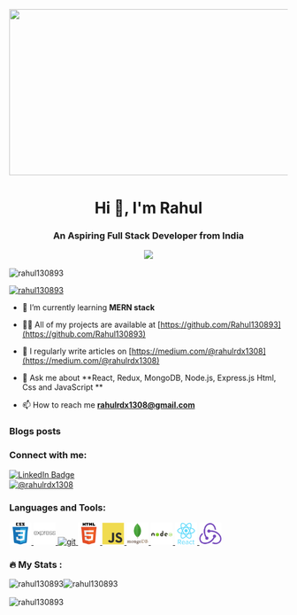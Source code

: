 


<img src="https://encrypted-tbn0.gstatic.com/images?q=tbn:ANd9GcRamRT1hebfboKsKZOTmGAef_oEsWg4Wcj6ww&usqp=CAU" height="300" width="1000" >


<h1 align="center">Hi 👋, I'm Rahul</h1>
<h3 align="center">An Aspiring Full Stack Developer from India</h3>
<div id="header" align="center">
  <img src="https://media.giphy.com/media/M9gbBd9nbDrOTu1Mqx/giphy.gif" width="100"/>
</div>

<p align="left">
  <img src="https://komarev.com/ghpvc/?username=rahul130893&label=Profile%20views&color=0e75b6&style=flat" alt="rahul130893" /> 


</p>


<p align="left"> <a href="https://github.com/ryo-ma/github-profile-trophy"><img src="https://github-profile-trophy.vercel.app/?username=rahul130893" alt="rahul130893" /></a> </p>


- 🌱 I’m currently learning **MERN stack**

- 👨‍💻 All of my projects are available at [https://github.com/Rahul130893](https://github.com/Rahul130893)

- 📝 I regularly write articles on [https://medium.com/@rahulrdx1308](https://medium.com/@rahulrdx1308)

- 💬 Ask me about **React, Redux, MongoDB, Node.js, Express.js Html, Css and JavaScript **

- 📫 How to reach me **rahulrdx1308@gmail.com**

### Blogs posts
<!-- BLOG-POST-LIST:START -->
<!-- BLOG-POST-LIST:END -->

<h3 align="left">Connect with me:</h3>
<p align="left">

  <div id="badges">
    <a href="https://linkedin.com/in/https://www.linkedin.com/in/rahul-kumar-61436b233/">
    <img src="https://img.shields.io/badge/LinkedIn-blue?style=for-the-badge&logo=linkedin&logoColor=white" alt="LinkedIn Badge"/>
   </a>
</div>
<a href="https://medium.com/@rahulrdx1308" target="blank"><img align="center" src="https://raw.githubusercontent.com/rahuldkjain/github-profile-readme-generator/master/src/images/icons/Social/medium.svg" alt="@rahulrdx1308" height="30" width="40" /></a>
</p>

<h3 align="left">Languages and Tools:</h3>
<p align="left"> <a href="https://www.w3schools.com/css/" target="_blank" rel="noreferrer"> <img src="https://raw.githubusercontent.com/devicons/devicon/master/icons/css3/css3-original-wordmark.svg" alt="css3" width="40" height="40"/> </a> <a href="https://expressjs.com" target="_blank" rel="noreferrer"> <img src="https://raw.githubusercontent.com/devicons/devicon/master/icons/express/express-original-wordmark.svg" alt="express" width="40" height="40"/> </a> <a href="https://git-scm.com/" target="_blank" rel="noreferrer"> <img src="https://www.vectorlogo.zone/logos/git-scm/git-scm-icon.svg" alt="git" width="40" height="40"/> </a> <a href="https://www.w3.org/html/" target="_blank" rel="noreferrer"> <img src="https://raw.githubusercontent.com/devicons/devicon/master/icons/html5/html5-original-wordmark.svg" alt="html5" width="40" height="40"/> </a> <a href="https://developer.mozilla.org/en-US/docs/Web/JavaScript" target="_blank" rel="noreferrer"> <img src="https://raw.githubusercontent.com/devicons/devicon/master/icons/javascript/javascript-original.svg" alt="javascript" width="40" height="40"/> </a> <a href="https://www.mongodb.com/" target="_blank" rel="noreferrer"> <img src="https://raw.githubusercontent.com/devicons/devicon/master/icons/mongodb/mongodb-original-wordmark.svg" alt="mongodb" width="40" height="40"/> </a> <a href="https://nodejs.org" target="_blank" rel="noreferrer"> <img src="https://raw.githubusercontent.com/devicons/devicon/master/icons/nodejs/nodejs-original-wordmark.svg" alt="nodejs" width="40" height="40"/> </a> <a href="https://reactjs.org/" target="_blank" rel="noreferrer"> <img src="https://raw.githubusercontent.com/devicons/devicon/master/icons/react/react-original-wordmark.svg" alt="react" width="40" height="40"/> </a> <a href="https://redux.js.org" target="_blank" rel="noreferrer"> <img src="https://raw.githubusercontent.com/devicons/devicon/master/icons/redux/redux-original.svg" alt="redux" width="40" height="40"/> </a> </p>

 
### :fire: My Stats :


  <p><img align="left" src="https://github-readme-stats.vercel.app/api/top-langs?username=rahul130893&show_icons=true&locale=en&layout=compact&theme=dark&background=000000" alt="rahul130893" /></p>




  <p>&nbsp;<img align="left" src="https://github-readme-stats.vercel.app/api?username=rahul130893&show_icons=true&locale=en&theme=dark&background=000000" alt="rahul130893" /></p>




<p><img align="center" src="https://github-readme-streak-stats.herokuapp.com/?user=rahul130893&theme=dark&background=000000" alt="rahul130893" /></p>




